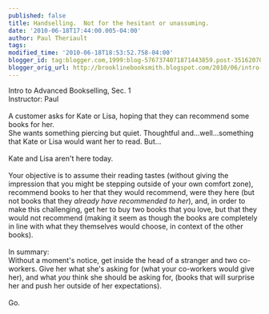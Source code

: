 ```yaml
---
published: false
title: Handselling.  Not for the hesitant or unassuming.
date: '2010-06-18T17:44:00.005-04:00'
author: Paul Theriault
tags: 
modified_time: '2010-06-18T18:53:52.758-04:00'
blogger_id: tag:blogger.com,1999:blog-5767374071871443859.post-3516207037013634359
blogger_orig_url: http://brooklinebooksmith.blogspot.com/2010/06/intro-to-advanced-bookselling-sec.html
---
```


Intro to Advanced Bookselling, Sec. 1<br />Instructor: Paul<br /><br />A customer asks for Kate or Lisa, hoping that they can recommend some books for her.<br />She wants something piercing but quiet. Thoughtful and...well...something that Kate or Lisa would want her to read. But...<br /><br />Kate and Lisa aren't here today.<br /><br />Your objective is to assume their reading tastes (without giving the impression that you might be stepping outside of your own comfort zone), recommend books to her that they would recommend, were they here (but not books that they <em>already have recommended to her</em>), and, in order to make this challenging, get her to buy two books that you love, but that they would not recommend (making it seem as though the books are completely in line with what they themselves would choose, in context of the other books).<br /><br />In summary:<br />Without a moment's notice, get inside the head of a stranger and two co-workers. Give her what she's asking for (what your co-workers would give her), and what <em>you </em>think she should be asking for, (books that will surprise her and push her outside of her expectations).<br /><br />Go.